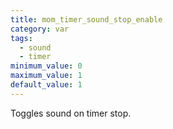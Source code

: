 ```yaml
---
title: mom_timer_sound_stop_enable
category: var
tags:
  - sound
  - timer
minimum_value: 0
maximum_value: 1
default_value: 1
---
```


Toggles sound on timer stop.
